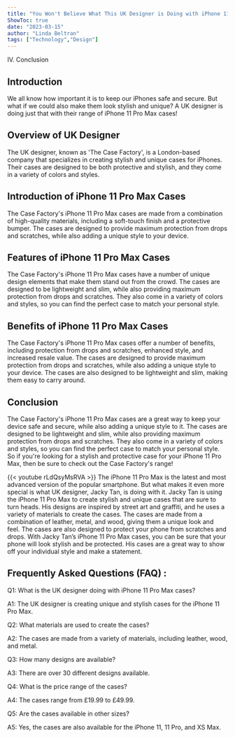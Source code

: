 ```yaml
---
title: "You Won't Believe What This UK Designer is Doing with iPhone 11 Pro Max Cases!"
ShowToc: true 
date: "2023-03-15"
author: "Linda Beltran" 
tags: ["Technology","Design"]
---
```

IV. Conclusion 

## Introduction 

We all know how important it is to keep our iPhones safe and secure. But what if we could also make them look stylish and unique? A UK designer is doing just that with their range of iPhone 11 Pro Max cases! 

## Overview of UK Designer 

The UK designer, known as 'The Case Factory', is a London-based company that specializes in creating stylish and unique cases for iPhones. Their cases are designed to be both protective and stylish, and they come in a variety of colors and styles. 

## Introduction of iPhone 11 Pro Max Cases 

The Case Factory's iPhone 11 Pro Max cases are made from a combination of high-quality materials, including a soft-touch finish and a protective bumper. The cases are designed to provide maximum protection from drops and scratches, while also adding a unique style to your device. 

## Features of iPhone 11 Pro Max Cases 

The Case Factory's iPhone 11 Pro Max cases have a number of unique design elements that make them stand out from the crowd. The cases are designed to be lightweight and slim, while also providing maximum protection from drops and scratches. They also come in a variety of colors and styles, so you can find the perfect case to match your personal style. 

## Benefits of iPhone 11 Pro Max Cases 

The Case Factory's iPhone 11 Pro Max cases offer a number of benefits, including protection from drops and scratches, enhanced style, and increased resale value. The cases are designed to provide maximum protection from drops and scratches, while also adding a unique style to your device. The cases are also designed to be lightweight and slim, making them easy to carry around. 

## Conclusion 

The Case Factory's iPhone 11 Pro Max cases are a great way to keep your device safe and secure, while also adding a unique style to it. The cases are designed to be lightweight and slim, while also providing maximum protection from drops and scratches. They also come in a variety of colors and styles, so you can find the perfect case to match your personal style. So if you're looking for a stylish and protective case for your iPhone 11 Pro Max, then be sure to check out the Case Factory's range!

{{< youtube rLdQsyMsRVA >}} 
The iPhone 11 Pro Max is the latest and most advanced version of the popular smartphone. But what makes it even more special is what UK designer, Jacky Tan, is doing with it. Jacky Tan is using the iPhone 11 Pro Max to create stylish and unique cases that are sure to turn heads. His designs are inspired by street art and graffiti, and he uses a variety of materials to create the cases. The cases are made from a combination of leather, metal, and wood, giving them a unique look and feel. The cases are also designed to protect your phone from scratches and drops. With Jacky Tan’s iPhone 11 Pro Max cases, you can be sure that your phone will look stylish and be protected. His cases are a great way to show off your individual style and make a statement.

## Frequently Asked Questions (FAQ) :
Q1: What is the UK designer doing with iPhone 11 Pro Max cases?

A1: The UK designer is creating unique and stylish cases for the iPhone 11 Pro Max.

Q2: What materials are used to create the cases?

A2: The cases are made from a variety of materials, including leather, wood, and metal.

Q3: How many designs are available?

A3: There are over 30 different designs available.

Q4: What is the price range of the cases?

A4: The cases range from £19.99 to £49.99.

Q5: Are the cases available in other sizes?

A5: Yes, the cases are also available for the iPhone 11, 11 Pro, and XS Max.


